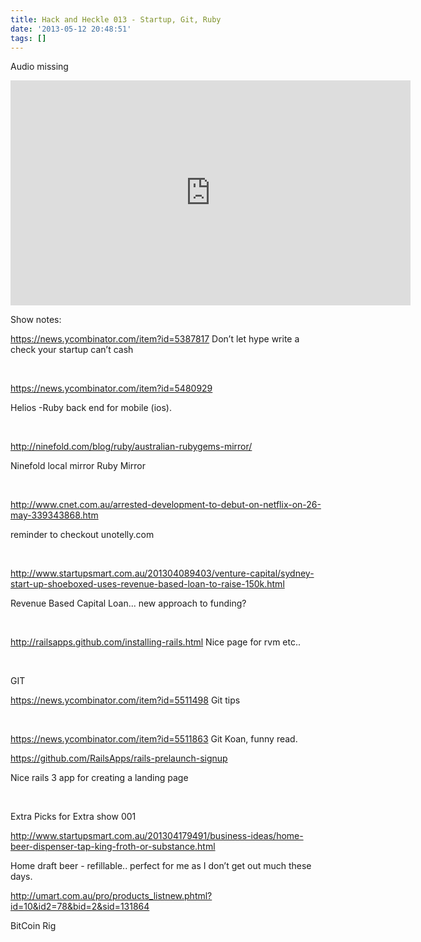 ```yaml
---
title: Hack and Heckle 013 - Startup, Git, Ruby
date: '2013-05-12 20:48:51'
tags: []
---
```


Audio missing
<iframe style="border: none;" src="http://html5-player.libsyn.com/embed/episode/id/2317255/height/360/width/640/theme/legacy/direction/no/autoplay/no/autonext/no/thumbnail/yes/preload/no/no_addthis/no/" height="360" width="640" scrolling="no"></iframe>

Show notes:
<p dir="ltr"><a href="https://news.ycombinator.com/item?id=5387817">
https://news.ycombinator.com/item?id=5387817</a> Don’t let hype write a check your startup can’t cash</p>
<b> </b>
<p dir="ltr"><a href="https://news.ycombinator.com/item?id=5480929">https://news.ycombinator.com/item?id=5480929</a></p>
<p dir="ltr">Helios -Ruby back end for mobile (ios).</p>
<b> </b>
<p dir="ltr"><a href="http://ninefold.com/blog/ruby/australian-rubygems-mirror/">http://ninefold.com/blog/ruby/australian-rubygems-mirror/</a></p>
<p dir="ltr">Ninefold local mirror Ruby Mirror</p>
<b> </b>
<p dir="ltr"><a href="http://www.cnet.com.au/arrested-development-to-debut-on-netflix-on-26-may-339343868.htm">http://www.cnet.com.au/arrested-development-to-debut-on-netflix-on-26-may-339343868.htm</a></p>
<p dir="ltr">reminder to checkout unotelly.com</p>
<b> </b>
<p dir="ltr"><a href="http://www.startupsmart.com.au/201304089403/venture-capital/sydney-start-up-shoeboxed-uses-revenue-based-loan-to-raise-150k.html">http://www.startupsmart.com.au/201304089403/venture-capital/sydney-start-up-shoeboxed-uses-revenue-based-loan-to-raise-150k.html</a></p>
<p dir="ltr">Revenue Based Capital Loan... new approach to funding?</p>
<b> </b>
<p dir="ltr"><a href="http://railsapps.github.com/installing-rails.html">http://railsapps.github.com/installing-rails.html</a> Nice page for rvm etc..</p>
<b> </b>
<p dir="ltr">GIT</p>
<p dir="ltr"><a href="https://news.ycombinator.com/item?id=5511498">https://news.ycombinator.com/item?id=5511498</a> Git tips</p>
<b> </b>
<p dir="ltr"><a href="https://news.ycombinator.com/item?id=5511863">https://news.ycombinator.com/item?id=5511863</a> Git Koan, funny read.</p>
<b>

</b>
<p dir="ltr"><a href="https://github.com/RailsApps/rails-prelaunch-signup">https://github.com/RailsApps/rails-prelaunch-signup</a></p>
<p dir="ltr">Nice rails 3 app for creating a landing page</p>
<b> </b>
<p dir="ltr">Extra Picks for Extra show 001</p>
<p dir="ltr"><a href="http://www.startupsmart.com.au/201304179491/business-ideas/home-beer-dispenser-tap-king-froth-or-substance.html">http://www.startupsmart.com.au/201304179491/business-ideas/home-beer-dispenser-tap-king-froth-or-substance.html</a></p>
<p dir="ltr">Home draft beer - refillable.. perfect for me as I don’t get out much these days.</p>
<b>

</b>
<p dir="ltr"><a href="http://umart.com.au/pro/products_listnew.phtml?id=10&amp;id2=78&amp;bid=2&amp;sid=131864">http://umart.com.au/pro/products_listnew.phtml?id=10&amp;id2=78&amp;bid=2&amp;sid=131864</a></p>
<p dir="ltr">BitCoin Rig</p>
&nbsp;
